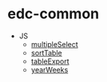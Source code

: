 # edc-common
* JS
  * [multipleSelect](edc-common/src/main/resources/static/js/multipleSelect)
  * [sortTable](edc-common/src/main/resources/static/js/sortTable)
  * [tableExport](edc-common/src/main/resources/static/js/tableExport)
  * [yearWeeks](edc-common/src/main/resources/static/js/week)
